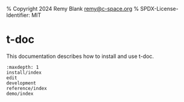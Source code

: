 % Copyright 2024 Remy Blank <remy@c-space.org>
% SPDX-License-Identifier: MIT

# t-doc

This documentation describes how to install and use t-doc.

```{toctree}
:maxdepth: 1
install/index
edit
development
reference/index
demo/index
```
